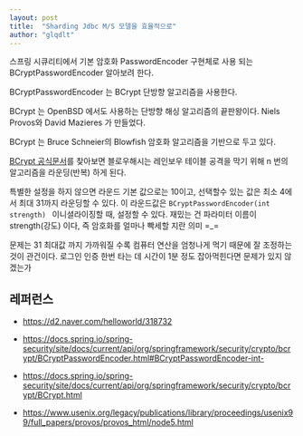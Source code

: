 ```yaml
---
layout: post
title:  "Sharding Jdbc M/S 모델을 효율적으로"
author: "glqdlt"
---
```


스프링 시큐리티에서 기본 암호화 PasswordEncoder 구현체로 사용 되는 BCryptPasswordEncoder 알아보려 한다.

BCryptPasswordEncoder 는 BCrypt 단방향 알고리즘을 사용한다.

BCrypt 는 OpenBSD 에서도 사용하는 단방향 해싱 알고리즘의 끝판왕이다. Niels Provos와 David Mazieres 가 만들었다.

BCrypt 는 Bruce Schneier의 Blowfish 암호화 알고리즘을 기반으로 두고 있다. 

[BCrypt 공식문서](https://docs.spring.io/spring-security/site/docs/current/api/org/springframework/security/crypto/bcrypt/BCrypt.html)를 찾아보면 블로우해시는 레인보우 테이블 공격을 막기 위해 n 번의 알고리즘을 라운딩(반복) 하게 된다. 

특별한 설정을 하지 않으면 라운드 기본 값으로는 10이고, 선택할수 있는 값은 최소 4에서 최대 31까지 라운딩할 수 있다. 이 라운드값은 ```BCryptPasswordEncoder(int strength) ``` 이니셜라이징할 때, 설정할 수 있다. 재밌는 건 파라미터 이름이 strength(강도) 이다, 즉 암호화를 얼마나 빡세할 지란 의미 =_=

문제는 31 최대값 까지 가까워질 수록 컴퓨터 연산을 엄청나게 먹기 때문에 잘 조정하는 것이 관건이다. 로그인 인증 한번 타는 데 시간이 1분 정도 잡아먹힌다면 문제가 있지 않겠는가

## 레퍼런스

- https://d2.naver.com/helloworld/318732

- https://docs.spring.io/spring-security/site/docs/current/api/org/springframework/security/crypto/bcrypt/BCryptPasswordEncoder.html#BCryptPasswordEncoder-int-

- https://docs.spring.io/spring-security/site/docs/current/api/org/springframework/security/crypto/bcrypt/BCrypt.html

- https://www.usenix.org/legacy/publications/library/proceedings/usenix99/full_papers/provos/provos_html/node5.html